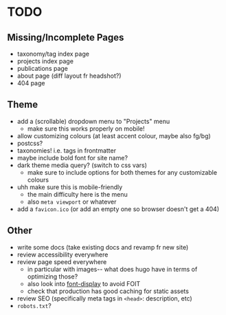 # TODO

## Missing/Incomplete Pages
- taxonomy/tag index page
- projects index page
- publications page
- about page (diff layout fr headshot?)
- 404 page

## Theme
- add a (scrollable) dropdown menu to "Projects" menu
  - make sure this works properly on mobile!
- allow customizing colours (at least accent colour, maybe also fg/bg)
- postcss?
- taxonomies! i.e. tags in frontmatter
- maybe include bold font for site name?
- dark theme media query? (switch to css vars)
  - make sure to include options for both themes for any customizable colours
- uhh make sure this is mobile-friendly
  - the main difficulty here is the menu
  - also `meta viewport` or whatever
- add a `favicon.ico` (or add an empty one so browser doesn't get a 404)

## Other
- write some docs (take existing docs and revamp fr new site)
- review accessibility everywhere
- review page speed everywhere
  - in particular with images-- what does hugo have in terms of optimizing those?
  - also look into [font-display](https://developer.mozilla.org/en-US/docs/Web/CSS/@font-face/font-display) to avoid FOIT
  - check that production has good caching for static assets
- review SEO (specifically meta tags in `<head>`: description, etc)
- `robots.txt`?
